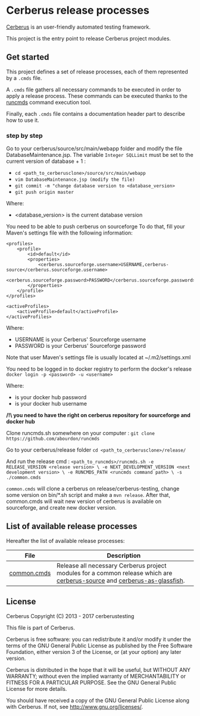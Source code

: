 # Cerberus release processes

[Cerberus](http://www.cerberus-testing.org/) is an user-friendly automated testing framework.

This project is the entry point to release Cerberus project modules.

## Get started

This project defines a set of release processes, each of them represented by a `.cmds` file.

A `.cmds` file gathers all necessary commands to be executed in order to apply a release process. These commands can be executed thanks to the [runcmds](https://github.com/abourdon/runcmds) command execution tool.
 
Finally, each `.cmds` file contains a documentation header part to describe how to use it.

### step by step

Go to your cerberus/source/src/main/webapp folder and modify the file DatabaseMaintenance.jsp. The variable `Integer SQLLimit` must be set to the current version of database + 1 :

 * `cd <path_to_cerberusclone>/source/src/main/webapp`
 * `vim DatabaseMaintenance.jsp (modify the file)`
 * `git commit -m "change database version to <database_version>`
 * `git push origin master`
 
 Where:
  - <database_version> is the current database version

You need to be able to push cerberus on sourceforge
To do that, fill your Maven's settings file with the following information:

    <profiles>
        <profile>
            <id>default</id>
            <properties>
                <cerberus.sourceforge.username>USERNAME,cerberus-source</cerberus.sourceforge.username>
                <cerberus.sourceforge.password>PASSWORD</cerberus.sourceforge.password>
            </properties>
        </profile>
    </profiles>

    <activeProfiles>
        <activeProfile>default</activeProfile>
    </activeProfiles>

Where:
 - USERNAME is your Cerberus' Sourceforge username
 - PASSWORD is your Cerberus' Sourceforge password
    
Note that user Maven's settings file is usually located at ~/.m2/settings.xml

You need to be logged in to docker registry to perform the docker's release
`
    docker login -p <password> -u <username>
`

Where:
 - <password> is your docker hub password
 - <username> is your docker hub username
 
**/!\ you need to have the right on cerberus repository for sourceforge and docker hub**
 
Clone runcmds.sh somewhere on your computer : `git clone https://github.com/abourdon/runcmds`

Go to your cerberus/release folder
`
    cd <path_to_cerberusclone>/release/
`

And run the release cmd :
`
 <path_to_runcmds>/runcmds.sh
       -e RELEASE_VERSION <release version> \
       -e NEXT_DEVELOPMENT_VERSION <next development version> \
       -e RUNCMDS_PATH <runcmds command path> \
       -s ./common.cmds
`

`common.cmds` will clone a cerberus on release/cerberus-testing, change some version on bin/*.sh script and make a `mvn release`.
After that, common.cmds will wait new version of cerberus is available on sourceforge, and create new docker version.



## List of available release processes

Hereafter the list of available release processes:

File                            | Description                        
--------------------------------|---------------------------------------------------------------------
[common.cmds](./common.cmds)    | Release all necessary Cerberus project modules for a common release which are [cerberus-source](https://github.com/cerberustesting/cerberus-source) and [cerberus-as-glassfish](https://github.com/cerberustesting/cerberus-docker/tree/master/images/cerberus-as-glassfish).
  
## License

Cerberus Copyright (C) 2013 - 2017 cerberustesting

This file is part of Cerberus.

Cerberus is free software: you can redistribute it and/or modify
it under the terms of the GNU General Public License as published by
the Free Software Foundation, either version 3 of the License, or
(at your option) any later version.

Cerberus is distributed in the hope that it will be useful,
but WITHOUT ANY WARRANTY; without even the implied warranty of
MERCHANTABILITY or FITNESS FOR A PARTICULAR PURPOSE.  See the
GNU General Public License for more details.

You should have received a copy of the GNU General Public License
along with Cerberus.  If not, see <http://www.gnu.org/licenses/>.
